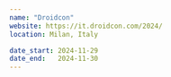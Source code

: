 ```yaml
---
name: "Droidcon"
website: https://it.droidcon.com/2024/
location: Milan, Italy

date_start: 2024-11-29
date_end:   2024-11-30
---
```

